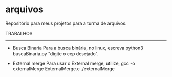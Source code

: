 # arquivos
Repositório para meus projetos para a turma de arquivos.

TRABALHOS
________________________________________________________

- Busca Binaria
Para a busca binária, no linux, escreva python3 buscaBinaria.py "digite o cep desejado".

- External merge
Para usar o External merge, utilize, gcc -o externalMerge ExternalMerge.c
				       ./externalMerge
